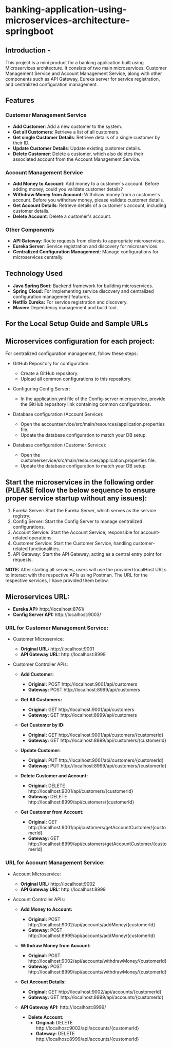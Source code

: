 # banking-application-using-microservices-architecture-springboot

## Introduction -
	
This project is a mini product for a banking application built using Microservices architecture. It consists of two main microservices: Customer Management Service and Account Management Service, along with other components such as API Gateway, Eureka server for service registration, and centralized configuration management.

## Features

### Customer Management Service

- **Add Customer**: Add a new customer to the system.
- **Get all Customers**: Retrieve a list of all customers.
- **Get single Customer Details**: Retrieve details of a single customer by their ID.
- **Update Customer Details**: Update existing customer details.
- **Delete Customer**: Delete a customer, which also deletes their associated account from the Account Management Service.

### Account Management Service

- **Add Money to Account**: Add money to a customer's account. Before adding money, could you validate customer details?
- **Withdraw Money from Account**: Withdraw money from a customer's account. Before you withdraw money, please validate customer details.
- **Get Account Details**: Retrieve details of a customer's account, including customer details.
- **Delete Account**: Delete a customer's account.

### Other Components

- **API Gateway**: Route requests from clients to appropriate microservices.
- **Eureka Server**: Service registration and discovery for microservices.
- **Centralized Configuration Management**: Manage configurations for microservices centrally.

## Technology Used

- **Java Spring Boot:** Backend framework for building microservices.
- **Spring Cloud:** For implementing service discovery and centralized configuration management features.
- **Netflix Eureka:** For service registration and discovery.
- **Maven:** Dependency management and build tool.


## For the Local Setup Guide and Sample URLs

## Microservices configuration for each project:

For centralized configuration management, follow these steps:
- GitHub Repository for configuration:
	- Create a GitHub repository.
	- Upload all common configurations to this repository.
	
- Configuring Config Server:
	- In the application.yml file of the Config-server microservice, provide the GitHub repository link containing common configurations.
	
- Database configuration (Account Service):
	- Open the accountservice/src/main/resources/application.properties file.
	- Update the database configuration to match your DB setup.
	
- Database configuration (Customer Service):
	- Open the customerservice/src/main/resources/application.properties file.
	- Update the database configuration to match your DB setup.
			

## Start the microservices in the following order (PLEASE follow the below sequence to ensure proper service startup without any issues):

1. Eureka Server: Start the Eureka Server, which serves as the service registry.
2. Config Server: Start the Config Server to manage centralized configurations.
3. Account Service: Start the Account Service, responsible for account-related operations.
4. Customer Service: Start the Customer Service, handling customer-related functionalities.
5. API Gateway: Start the API Gateway, acting as a central entry point for requests.

**NOTE:** After starting all services, users will use the provided localHost URLs to interact with the respective APIs using Postman. The URL for the respective services, I have provided them below.



## Microservices URL: 
- **Eureka API:** http://localhost:8761/
- **Config Server API:** http://localhost:9003/
  
### URL for Customer Management Service: 
- Customer Microservice:
	- **Original URL:** http://localhost:9001
	- **API Gateway URL:** http://localhost:8999
	
- Customer Controller APIs:
	- **Add Customer:**
		- **Original:** POST http://localhost:9001/api/customers
		- **Gateway:** POST http://localhost:8999/api/customers
		
	- **Get All Customers:**
		- **Original:** GET http://localhost:9001/api/customers
		- **Gateway:** GET http://localhost:8999/api/customers
		
	- **Get Customer by ID:**
		- **Original:** GET http://localhost:9001/api/customers/{customerId}
		- **Gateway:** GET http://localhost:8999/api/customers/{customerId}
		
	- **Update Customer:**
		- **Original:** PUT http://localhost:9001/api/customers/{customerId}
		- **Gateway:** PUT http://localhost:8999/api/customers/{customerId}
		
	- **Delete Customer and Account:**
		- **Original:** DELETE http://localhost:9001/api/customers/{customerId}
		- **Gateway:** DELETE http://localhost:8999/api/customers/{customerId}
		
	- **Get Customer from Account:**
		- **Original:** GET http://localhost:9001/api/customers/getAccountCustomer/{customerId}
		- **Gateway:** GET http://localhost:8999/api/customers/getAccountCustomer/{customerId}


### URL for Account Management Service: 
	
- Account Microservice:
	- **Original URL:** http://localhost:9002
	- **API Gateway URL:** http://localhost:8999
	
- Account Controller APIs:
	- **Add Money to Account:**
		- **Original:** POST http://localhost:9002/api/accounts/addMoney/{customerId}
		- **Gateway:** POST http://localhost:8999/api/accounts/addMoney/{customerId}
		
	- **Withdraw Money from Account:**
		- **Original:** POST http://localhost:9002/api/accounts/withdrawMoney/{customerId}
		- **Gateway:** POST http://localhost:8999/api/accounts/withdrawMoney/{customerId}
		
	- **Get Account Details:**
		- **Original:** GET http://localhost:9002/api/accounts/{customerId}
		- **Gateway:** GET http://localhost:8999/api/accounts/{customerId}
 
  - **API Gateway API:** http://localhost:8999/
		
	- **Delete Account:**
		- **Original:** DELETE http://localhost:9002/api/accounts/{customerId}
		- **Gateway:** DELETE http://localhost:8999/api/accounts/{customerId}



